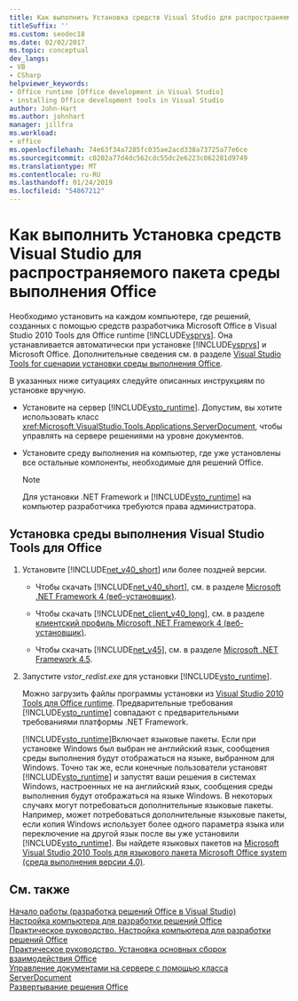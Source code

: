 ```yaml
---
title: Как выполнить Установка средств Visual Studio для распространяемого пакета среды выполнения Office
titleSuffix: ''
ms.custom: seodec18
ms.date: 02/02/2017
ms.topic: conceptual
dev_langs:
- VB
- CSharp
helpviewer_keywords:
- Office runtime [Office development in Visual Studio]
- installing Office development tools in Visual Studio
author: John-Hart
ms.author: johnhart
manager: jillfra
ms.workload:
- office
ms.openlocfilehash: 74e63f34a7285fc035ae2acd338a73725a77e6ce
ms.sourcegitcommit: c0202a77d4dc562cdc55dc2e6223c062281d9749
ms.translationtype: MT
ms.contentlocale: ru-RU
ms.lasthandoff: 01/24/2019
ms.locfileid: "54867212"
---
```

# <a name="how-to-install-the-visual-studio-tools-for-office-runtime-redistributable"></a>Как выполнить Установка средств Visual Studio для распространяемого пакета среды выполнения Office
  Необходимо установить на каждом компьютере, где решений, созданных с помощью средств разработчика Microsoft Office в Visual Studio 2010 Tools для Office runtime [!INCLUDE[vsprvs](../sharepoint/includes/vsprvs-md.md)]. Она устанавливается автоматически при установке [!INCLUDE[vsprvs](../sharepoint/includes/vsprvs-md.md)] и Microsoft Office. Дополнительные сведения см. в разделе [Visual Studio Tools for сценарии установки среды выполнения Office](../vsto/visual-studio-tools-for-office-runtime-installation-scenarios.md).  
  
 В указанных ниже ситуациях следуйте описанных инструкциям по установке вручную.  
  
-   Установите на сервер [!INCLUDE[vsto_runtime](../vsto/includes/vsto-runtime-md.md)]. Допустим, вы хотите использовать класс <xref:Microsoft.VisualStudio.Tools.Applications.ServerDocument>, чтобы управлять на сервере решениями на уровне документов.  
  
-   Установите среду выполнения на компьютер, где уже установлены все остальные компоненты, необходимые для решений Office.  
  
    > [!NOTE]  
    >  Для установки .NET Framework и [!INCLUDE[vsto_runtime](../vsto/includes/vsto-runtime-md.md)] на компьютер разработчика требуются права администратора.  
  
## <a name="to-install-the-visual-studio-tools-for-office-runtime"></a>Установка среды выполнения Visual Studio Tools для Office  
  
1.  Установите [!INCLUDE[net_v40_short](../sharepoint/includes/net-v40-short-md.md)] или более поздней версии.  
  
    -   Чтобы скачать [!INCLUDE[net_v40_short](../sharepoint/includes/net-v40-short-md.md)], см. в разделе [Microsoft .NET Framework 4 (веб-установщик)](http://go.microsoft.com/fwlink/?LinkId=178957).  
  
    -   Чтобы скачать [!INCLUDE[net_client_v40_long](../vsto/includes/net-client-v40-long-md.md)], см. в разделе [клиентский профиль Microsoft .NET Framework 4 (веб-установщик)](http://go.microsoft.com/fwlink/?LinkId=178958).  
  
    -   Чтобы скачать [!INCLUDE[net_v45](../vsto/includes/net-v45-md.md)], см. в разделе [Microsoft .NET Framework 4.5](http://www.microsoft.com/download/details.aspx?id=30653).  
  
2.  Запустите *vstor_redist.exe* для установки [!INCLUDE[vsto_runtime](../vsto/includes/vsto-runtime-md.md)].  
  
     Можно загрузить файлы программы установки из [Visual Studio 2010 Tools для Office runtime](http://go.microsoft.com/fwlink/?LinkId=140384). Предварительные требования [!INCLUDE[vsto_runtime](../vsto/includes/vsto-runtime-md.md)] совпадают с предварительными требованиями платформы .NET Framework.  
  
     [!INCLUDE[vsto_runtime](../vsto/includes/vsto-runtime-md.md)]Включает языковые пакеты. Если при установке Windows был выбран не английский язык, сообщения среды выполнения будут отображаться на языке, выбранном для Windows. Точно так же, если конечные пользователи установят [!INCLUDE[vsto_runtime](../vsto/includes/vsto-runtime-md.md)] и запустят ваши решения в системах Windows, настроенных не на английский язык, сообщения среды выполнения будут отображаться на языке Windows. В некоторых случаях могут потребоваться дополнительные языковые пакеты. Например, может потребоваться дополнительные языковые пакеты, если копия Windows использует более одного параметра языка или переключение на другой язык после вы уже установили [!INCLUDE[vsto_runtime](../vsto/includes/vsto-runtime-md.md)]. Вы найдете языковых пакетов на [Microsoft Visual Studio 2010 Tools для языкового пакета Microsoft Office system (среда выполнения версии 4.0)](http://go.microsoft.com/fwlink/?LinkId=140386).  
  
## <a name="see-also"></a>См. также  
 [Начало работы &#40;разработка решений Office в Visual Studio&#41;](../vsto/getting-started-office-development-in-visual-studio.md)   
 [Настройка компьютера для разработки решений Office](../vsto/configuring-a-computer-to-develop-office-solutions.md)   
 [Практическое руководство. Настройка компьютера для разработки решений Office](../vsto/how-to-configure-a-computer-to-develop-office-solutions.md)   
 [Практическое руководство. Установка основных сборок взаимодействия Office](../vsto/how-to-install-office-primary-interop-assemblies.md)   
 [Управление документами на сервере с помощью класса ServerDocument](../vsto/managing-documents-on-a-server-by-using-the-serverdocument-class.md)   
 [Развертывание решения Office](../vsto/deploying-an-office-solution.md)  
